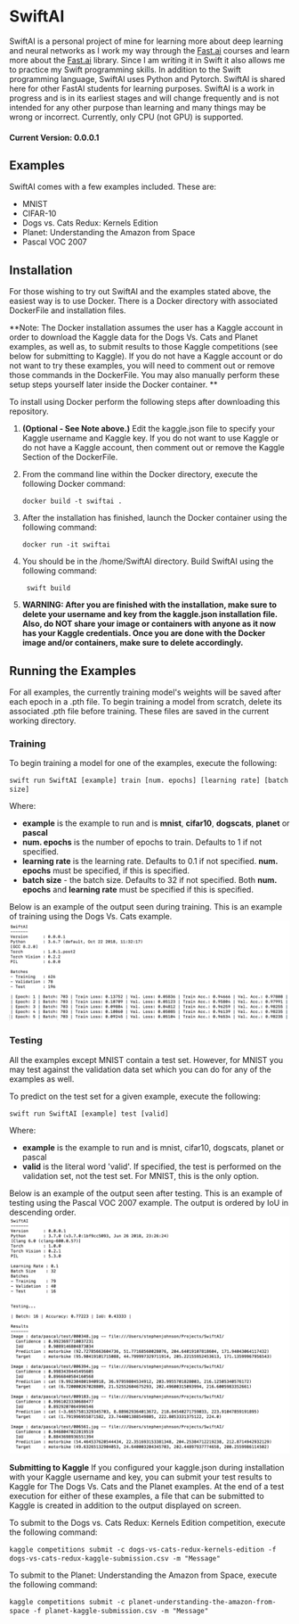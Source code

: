 # SwiftAI

SwiftAI is a personal project of mine for learning more about deep learning and neural networks as I work my way through the [Fast.ai](https://www.fast.ai/) courses and learn more about the [Fast.ai](https://github.com/fastai/fastai) library. Since I am writing it in Swift it also allows me to practice my Swift programming skills. In addition to the Swift programming language, SwiftAI uses Python and Pytorch. SwiftAI is shared here for other FastAI students for learning purposes. SwiftAI is a work in progress and is in its earliest stages and will change frequently and is not intended for any other purpose than learning and many things may be wrong or incorrect. Currently, only CPU (not GPU) is supported.

#### Current Version: 0.0.0.1

## Examples
SwiftAI comes with a few examples included. These are:

 - MNIST
 - CIFAR-10
 - Dogs vs. Cats Redux: Kernels Edition
 - Planet: Understanding the Amazon from Space
 - Pascal VOC 2007

## Installation
For those wishing to try out SwiftAI and the examples stated above, the easiest way is to use Docker. There is a Docker directory with associated DockerFile and installation files. 

**Note: The Docker installation assumes the user has a Kaggle account in order to download the Kaggle data for the Dogs Vs. Cats and Planet examples, as well as, to submit results to those Kaggle competitions (see below for submitting to Kaggle). If you do not have a Kaggle account or do not want to try these examples, you will need to comment out or remove those commands in the DockerFile. You may also manually perform these setup steps yourself later inside the Docker container. ** 

To install using Docker perform the following steps after downloading this repository. 

 1. **(Optional - See Note above.)** Edit the kaggle.json file to specify your Kaggle username and Kaggle key. If you do not want to use Kaggle or do not have a Kaggle account, then comment out or remove the Kaggle Section of the DockerFile.

 2. From the command line within the Docker directory, execute the following Docker command:
	
		docker build -t swiftai .

 3. After the installation has finished, launch the Docker container using the following command:
 
     	docker run -it swiftai

4. You should be in the /home/SwiftAI directory. Build SwiftAI using the following command:

     	swift build
     
 5. **WARNING: After you are finished with the installation, make sure to delete your username and key from the kaggle.json installation file. Also, do NOT share your image or containers with anyone as it now has your Kaggle credentials. Once you are done with the Docker image and/or containers, make sure to delete accordingly.**
 
## Running the Examples
For all examples, the currently training model's weights will be saved after each epoch in a .pth file. To begin training a model from scratch, delete its associated .pth file before training. These files are saved in the current working directory.

### Training
To begin training a model for one of the examples, execute the following:

    swift run SwiftAI [example] train [num. epochs] [learning rate] [batch size]

Where:

 - **example** is the example to run and is **mnist**, **cifar10**, **dogscats**, **planet** or **pascal**
 - **num. epochs** is the number of epochs to train. Defaults to 1 if not specified.
 - **learning rate** is the learning rate. Defaults to 0.1 if not specified. **num. epochs** must be specified, if this is specified.
 - **batch size** - the batch size. Defaults to 32 if not specified. Both **num. epochs** and **learning rate** must be specified if this is specified.

Below is an example of the output seen during training. This is an example of training using the Dogs Vs. Cats example.
![Image](./images/dogsvscatstraining.png "Training Output")

### Testing
 All the examples except MNIST contain a test set. However, for MNIST you may test against the validation data set which you can do for any of the examples as well.

To predict on the test set for a given example, execute the following:

    swift run SwiftAI [example] test [valid]

Where:

 - **example** is the example to run and is mnist, cifar10, dogscats, planet or pascal
 - **valid** is the literal word 'valid'. If specified, the test is performed on the validation set, not the test set. For MNIST, this is the only option.

Below is an example of the output seen after testing. This is an example of testing using the Pascal VOC 2007 example. The output is ordered by IoU in descending order.
![Image](./images/pascalvoc2007test.png "Testing Output")

**Submitting to Kaggle**
If you configured your kaggle.json during installation with your Kaggle username and key, you can submit your test results to Kaggle for The Dogs Vs. Cats and the Planet examples. At the end of a test execution for either of these examples, a file that can be submitted to Kaggle is created in addition to the output displayed on screen. 

To submit to the Dogs vs. Cats Redux: Kernels Edition competition, execute the following command:

	kaggle competitions submit -c dogs-vs-cats-redux-kernels-edition -f dogs-vs-cats-redux-kaggle-submission.csv -m "Message"

To submit to the Planet: Understanding the Amazon from Space, execute the following command:

	kaggle competitions submit -c planet-understanding-the-amazon-from-space -f planet-kaggle-submission.csv -m "Message"